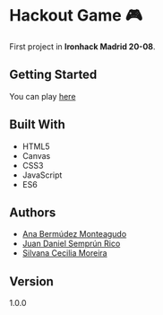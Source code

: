 # Hackout Game 🎮

First project in **Ironhack Madrid 20-08**.

## Getting Started

You can play [here](https://juansemprun.github.io/hackout-game/)

## Built With
 
 - HTML5
 - Canvas
 - CSS3
 - JavaScript 
 - ES6

## Authors

- [Ana Bermúdez Monteagudo](https://github.com/Anabm90) 
- [Juan Daniel Semprún Rico](https://github.com/juansemprun) 
- [Silvana Cecilia Moreira](https://github.com/scmoreira)

## Version

1.0.0
